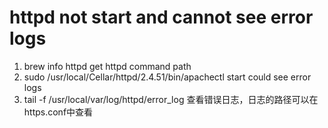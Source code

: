 # httpd not start and cannot see error logs

1. brew info httpd get httpd command path
2. sudo /usr/local/Cellar/httpd/2.4.51/bin/apachectl start could see error logs
3. tail -f /usr/local/var/log/httpd/error_log 查看错误日志，日志的路径可以在https.conf中查看
